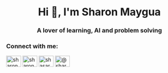 <h1 align="center">Hi 👋, I'm Sharon Maygua</h1>
<h3 align="center">A lover of learning, AI and problem solving</h3>

<h3 align="left">Connect with me:</h3>
<p align="left">
<a href="https://linkedin.com/in/sharonmaygua" target="blank"><img align="center" src="https://raw.githubusercontent.com/rahuldkjain/github-profile-readme-generator/master/src/images/icons/Social/linked-in-alt.svg" alt="sharonmaygua" height="30" width="40" /></a>
<a href="https://kaggle.com/sharonmayguaai" target="blank"><img align="center" src="https://raw.githubusercontent.com/rahuldkjain/github-profile-readme-generator/master/src/images/icons/Social/kaggle.svg" alt="sharonmayguaai" height="30" width="40" /></a>
<a href="https://instagram.com/shasara_mm" target="blank"><img align="center" src="https://raw.githubusercontent.com/rahuldkjain/github-profile-readme-generator/master/src/images/icons/Social/instagram.svg" alt="shasara_mm" height="30" width="40" /></a>
<a href="https://medium.com/@sharon.maygua.mendiola" target="blank"><img align="center" src="https://raw.githubusercontent.com/rahuldkjain/github-profile-readme-generator/master/src/images/icons/Social/medium.svg" alt="@sharon.maygua.mendiola" height="30" width="40" /></a>
</p>

<!--
**sharonmaygua/sharonmaygua** is a ✨ _special_ ✨ repository because its `README.md` (this file) appears on your GitHub profile.

Here are some ideas to get you started:

- 🔭 I’m currently working on ...
- 🌱 I’m currently learning ...
- 👯 I’m looking to collaborate on ...
- 🤔 I’m looking for help with ...
- 💬 Ask me about ...
- 📫 How to reach me: ...
- 😄 Pronouns: ...
- ⚡ Fun fact: ...
-->
